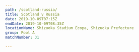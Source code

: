 ```yaml
---
path: /scotland-russia/
title: Scotland v Russia
date: 2019-10-09T07:15Z
endDate: 2019-10-09T08:35Z
locationName: Shizuoka Stadium Ecopa, Shizuoka Prefecture
group: Pool A
matchNumber: 31

---
```

